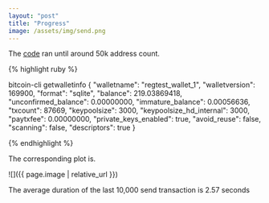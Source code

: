 ```yaml
---
layout: "post"
title: "Progress"
image: /assets/img/send.png
---
```


The [code] ran until around 50k address count.

{% highlight ruby %}

bitcoin-cli getwalletinfo
{
  "walletname": "regtest_wallet_1",
  "walletversion": 169900,
  "format": "sqlite",
  "balance": 219.03869418,
  "unconfirmed_balance": 0.00000000,
  "immature_balance": 0.00056636,
  "txcount": 87669,
  "keypoolsize": 3000,
  "keypoolsize_hd_internal": 3000,
  "paytxfee": 0.00000000,
  "private_keys_enabled": true,
  "avoid_reuse": false,
  "scanning": false,
  "descriptors": true
}

{% endhighlight %}

The corresponding plot is.

![]({{ page.image | relative_url }})

The average duration of the last 10,000 send transaction is 2.57 seconds

[code]: https://github.com/Kirandevraj/summerofbitcoin/blob/master/create_multiple_addresses.py
